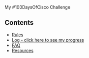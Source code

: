 My #100DaysOfCisco Challenge

## Contents

* [Rules](rules.md)
* [Log - click here to see my progress](log.md)
* [FAQ](FAQ.md)
* [Resources](resources.md)


